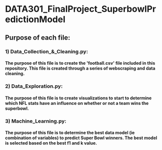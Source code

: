 # DATA301_FinalProject_SuperbowlPredictionModel

## Purpose of each file: 

### 1) Data_Collection_&_Cleaning.py: 
#### The purpose of this file is to create the 'football.csv' file included in this repository. This file is created through a series of webscraping and data cleaning. 

### 2) Data_Exploration.py:
#### The purpose of this file is to create visualizations to start to determine which NFL stats have an influence on whether or not a team wins the superbowl.

### 3) Machine_Learning.py: 
#### The purpose of this file is to determine the best data model (ie combination of variables) to predict Super Bowl winners. The best model is selected based on the best f1 and k value. 
